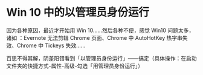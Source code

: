# Win 10 中的以管理员身份运行

因为各种原因，最近才开始用 Win 10……然后各种不便，感觉 Win10 问题太多，诸如 ：Evernote 无法剪辑 Chrome 页面、Chrome 中 AutoHotKey 热字串失效、Chrome 中 Tickeys 失效……

百思不得其解，阴差阳错看到「以管理员身份运行」——搞定（具体操作：在启动文件夹的快捷方式-属性-高级-勾选「用管理员身份运行」）



